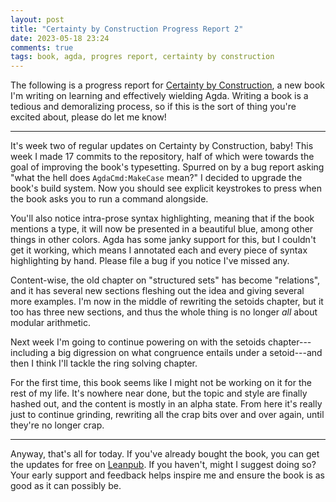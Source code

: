 ```yaml
---
layout: post
title: "Certainty by Construction Progress Report 2"
date: 2023-05-18 23:24
comments: true
tags: book, agda, progres report, certainty by construction
---
```


The following is a progress report for [Certainty by
Construction][cbc], a new book I'm
writing on learning and effectively wielding Agda. Writing a book is a tedious
and demoralizing process, so if this is the sort of thing you're excited about,
please do let me know!

[cbc]: https://leanpub.com/certainty-by-construction

---

It's week two of regular updates on Certainty by Construction, baby! This week I
made 17 commits to the repository, half of which were towards the goal of
improving the book's typesetting. Spurred on by a bug report asking "what the
hell does `AgdaCmd:MakeCase` mean?" I decided to upgrade the book's build
system. Now you should see explicit keystrokes to press when the book asks you
to run a command alongside.

You'll also notice intra-prose syntax highlighting, meaning that if the book
mentions a type, it will now be presented in a beautiful blue, among other
things in other colors. Agda has some janky support for this, but I couldn't get
it working, which means I annotated each and every piece of syntax highlighting
by hand. Please file a bug if you notice I've missed any.

Content-wise, the old chapter on "structured sets" has become "relations", and
it has several new sections fleshing out the idea and giving several more
examples. I'm now in the middle of rewriting the setoids chapter, but it too has
three new sections, and thus the whole thing is no longer *all* about modular
arithmetic.

Next week I'm going to continue powering on with the setoids chapter---including
a big digression on what congruence entails under a setoid---and then I think
I'll tackle the ring solving chapter.

For the first time, this book seems like I might not be working on it for the
rest of my life. It's nowhere near done, but the topic and style are finally
hashed out, and the content is mostly in an alpha state. From here it's really
just to continue grinding, rewriting all the crap bits over and over again,
until they're no longer crap.

---

Anyway, that's all for today. If you've already bought the book, you can get the
updates for free on [Leanpub][cbc]. If you haven't, might I suggest doing so?
Your early support and feedback helps inspire me and ensure the book is as good
as it can possibly be.


